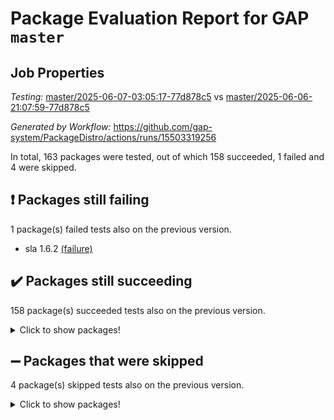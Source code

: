 # Package Evaluation Report for GAP `master`

## Job Properties

*Testing:* [master/2025-06-07-03:05:17-77d878c5](https://github.com/gap-system/PackageDistro/blob/data/reports/master/2025-06-07-03:05:17-77d878c5) vs [master/2025-06-06-21:07:59-77d878c5](https://github.com/gap-system/PackageDistro/blob/data/reports/master/2025-06-06-21:07:59-77d878c5)

*Generated by Workflow:* https://github.com/gap-system/PackageDistro/actions/runs/15503319256

In total, 163 packages were tested, out of which 158 succeeded, 1 failed and 4 were skipped.

## :exclamation: Packages still failing

1 package(s) failed tests also on the previous version.
- sla 1.6.2 [(failure)](https://github.com/gap-system/PackageDistro/actions/runs/15503319256/job/43654762933)

## :heavy_check_mark: Packages still succeeding

158 package(s) succeeded tests also on the previous version.
<details><summary>Click to show packages!</summary>

- 4ti2interface 2024.11-01 [(success)](https://github.com/gap-system/PackageDistro/actions/runs/15503319256/job/43654740109)
- ace 5.7.0 [(success)](https://github.com/gap-system/PackageDistro/actions/runs/15503319256/job/43654740237)
- aclib 1.3.2 [(success)](https://github.com/gap-system/PackageDistro/actions/runs/15503319256/job/43654740401)
- agt 0.3.1 [(success)](https://github.com/gap-system/PackageDistro/actions/runs/15503319256/job/43654740555)
- alco 1.1.1 [(success)](https://github.com/gap-system/PackageDistro/actions/runs/15503319256/job/43654740689)
- alnuth 3.2.1 [(success)](https://github.com/gap-system/PackageDistro/actions/runs/15503319256/job/43654740803)
- anupq 3.3.1 [(success)](https://github.com/gap-system/PackageDistro/actions/runs/15503319256/job/43654740910)
- atlasrep 2.1.9 [(success)](https://github.com/gap-system/PackageDistro/actions/runs/15503319256/job/43654741039)
- autodoc 2025.05.09 [(success)](https://github.com/gap-system/PackageDistro/actions/runs/15503319256/job/43654743000)
- automata 1.16 [(success)](https://github.com/gap-system/PackageDistro/actions/runs/15503319256/job/43654744065)
- automgrp 1.3.3 [(success)](https://github.com/gap-system/PackageDistro/actions/runs/15503319256/job/43654744277)
- autpgrp 1.11.1 [(success)](https://github.com/gap-system/PackageDistro/actions/runs/15503319256/job/43654744426)
- cap 2025.04-04 [(success)](https://github.com/gap-system/PackageDistro/actions/runs/15503319256/job/43654745549)
- caratinterface 2.3.7 [(success)](https://github.com/gap-system/PackageDistro/actions/runs/15503319256/job/43654745981)
- cddinterface 2024.09.02 [(success)](https://github.com/gap-system/PackageDistro/actions/runs/15503319256/job/43654746103)
- circle 1.6.6 [(success)](https://github.com/gap-system/PackageDistro/actions/runs/15503319256/job/43654746282)
- classicpres 1.22 [(success)](https://github.com/gap-system/PackageDistro/actions/runs/15503319256/job/43654746407)
- cohomolo 1.6.11 [(success)](https://github.com/gap-system/PackageDistro/actions/runs/15503319256/job/43654746522)
- congruence 1.2.7 [(success)](https://github.com/gap-system/PackageDistro/actions/runs/15503319256/job/43654746683)
- corefreesub 0.6 [(success)](https://github.com/gap-system/PackageDistro/actions/runs/15503319256/job/43654746948)
- corelg 1.57 [(success)](https://github.com/gap-system/PackageDistro/actions/runs/15503319256/job/43654747087)
- crime 1.6 [(success)](https://github.com/gap-system/PackageDistro/actions/runs/15503319256/job/43654747197)
- crisp 1.4.6 [(success)](https://github.com/gap-system/PackageDistro/actions/runs/15503319256/job/43654747301)
- crypting 0.10.5 [(success)](https://github.com/gap-system/PackageDistro/actions/runs/15503319256/job/43654747423)
- cryst 4.1.27 [(success)](https://github.com/gap-system/PackageDistro/actions/runs/15503319256/job/43654747568)
- crystcat 1.1.10 [(success)](https://github.com/gap-system/PackageDistro/actions/runs/15503319256/job/43654747682)
- ctbllib 1.3.11 [(success)](https://github.com/gap-system/PackageDistro/actions/runs/15503319256/job/43654747827)
- cubefree 1.20 [(success)](https://github.com/gap-system/PackageDistro/actions/runs/15503319256/job/43654747933)
- curlinterface 2.4.1 [(success)](https://github.com/gap-system/PackageDistro/actions/runs/15503319256/job/43654748081)
- cvec 2.8.3 [(success)](https://github.com/gap-system/PackageDistro/actions/runs/15503319256/job/43654748247)
- datastructures 0.3.1 [(success)](https://github.com/gap-system/PackageDistro/actions/runs/15503319256/job/43654748374)
- deepthought 1.0.8 [(success)](https://github.com/gap-system/PackageDistro/actions/runs/15503319256/job/43654748501)
- design 1.8.2 [(success)](https://github.com/gap-system/PackageDistro/actions/runs/15503319256/job/43654748646)
- difsets 2.3.1 [(success)](https://github.com/gap-system/PackageDistro/actions/runs/15503319256/job/43654748805)
- digraphs 1.10.0 [(success)](https://github.com/gap-system/PackageDistro/actions/runs/15503319256/job/43654748966)
- edim 1.3.8 [(success)](https://github.com/gap-system/PackageDistro/actions/runs/15503319256/job/43654749126)
- example 4.4.0 [(success)](https://github.com/gap-system/PackageDistro/actions/runs/15503319256/job/43654749267)
- examplesforhomalg 2023.10-01 [(success)](https://github.com/gap-system/PackageDistro/actions/runs/15503319256/job/43654749420)
- factint 1.6.3 [(success)](https://github.com/gap-system/PackageDistro/actions/runs/15503319256/job/43654749578)
- ferret 1.0.14 [(success)](https://github.com/gap-system/PackageDistro/actions/runs/15503319256/job/43654749790)
- fga 1.5.0 [(success)](https://github.com/gap-system/PackageDistro/actions/runs/15503319256/job/43654749918)
- fining 1.5.6 [(success)](https://github.com/gap-system/PackageDistro/actions/runs/15503319256/job/43654750098)
- float 1.0.7 [(success)](https://github.com/gap-system/PackageDistro/actions/runs/15503319256/job/43654750222)
- format 1.4.4 [(success)](https://github.com/gap-system/PackageDistro/actions/runs/15503319256/job/43654750392)
- forms 1.2.13 [(success)](https://github.com/gap-system/PackageDistro/actions/runs/15503319256/job/43654750600)
- fplsa 1.2.6 [(success)](https://github.com/gap-system/PackageDistro/actions/runs/15503319256/job/43654750850)
- fr 2.4.13 [(success)](https://github.com/gap-system/PackageDistro/actions/runs/15503319256/job/43654751018)
- francy 2.0.3 [(success)](https://github.com/gap-system/PackageDistro/actions/runs/15503319256/job/43654751261)
- fwtree 1.3 [(success)](https://github.com/gap-system/PackageDistro/actions/runs/15503319256/job/43654751442)
- gapdoc 1.6.7 [(success)](https://github.com/gap-system/PackageDistro/actions/runs/15503319256/job/43654751612)
- gauss 2024.11-01 [(success)](https://github.com/gap-system/PackageDistro/actions/runs/15503319256/job/43654751808)
- gaussforhomalg 2024.08-01 [(success)](https://github.com/gap-system/PackageDistro/actions/runs/15503319256/job/43654751972)
- gbnp 1.1.0 [(success)](https://github.com/gap-system/PackageDistro/actions/runs/15503319256/job/43654752126)
- generalizedmorphismsforcap 2025.02-01 [(success)](https://github.com/gap-system/PackageDistro/actions/runs/15503319256/job/43654752281)
- genss 1.6.9 [(success)](https://github.com/gap-system/PackageDistro/actions/runs/15503319256/job/43654752419)
- gradedmodules 2024.12-01 [(success)](https://github.com/gap-system/PackageDistro/actions/runs/15503319256/job/43654752561)
- gradedringforhomalg 2024.07-01 [(success)](https://github.com/gap-system/PackageDistro/actions/runs/15503319256/job/43654752798)
- grape 4.9.2 [(success)](https://github.com/gap-system/PackageDistro/actions/runs/15503319256/job/43654752964)
- groupoids 1.76 [(success)](https://github.com/gap-system/PackageDistro/actions/runs/15503319256/job/43654753143)
- grpconst 2.6.5 [(success)](https://github.com/gap-system/PackageDistro/actions/runs/15503319256/job/43654753270)
- guarana 0.96.3 [(success)](https://github.com/gap-system/PackageDistro/actions/runs/15503319256/job/43654753409)
- guava 3.20 [(success)](https://github.com/gap-system/PackageDistro/actions/runs/15503319256/job/43654753617)
- hap 1.66 [(success)](https://github.com/gap-system/PackageDistro/actions/runs/15503319256/job/43654753806)
- hapcryst 0.1.15 [(success)](https://github.com/gap-system/PackageDistro/actions/runs/15503319256/job/43654753958)
- hecke 1.5.4 [(success)](https://github.com/gap-system/PackageDistro/actions/runs/15503319256/job/43654754149)
- help 4.0 [(success)](https://github.com/gap-system/PackageDistro/actions/runs/15503319256/job/43654754354)
- homalg 2024.01-01 [(success)](https://github.com/gap-system/PackageDistro/actions/runs/15503319256/job/43654754515)
- homalgtocas 2023.11-01 [(success)](https://github.com/gap-system/PackageDistro/actions/runs/15503319256/job/43654754715)
- ibnp 0.15 [(success)](https://github.com/gap-system/PackageDistro/actions/runs/15503319256/job/43654754914)
- idrel 2.48 [(success)](https://github.com/gap-system/PackageDistro/actions/runs/15503319256/job/43654755104)
- images 1.3.3 [(success)](https://github.com/gap-system/PackageDistro/actions/runs/15503319256/job/43654755294)
- intpic 0.4.0 [(success)](https://github.com/gap-system/PackageDistro/actions/runs/15503319256/job/43654755436)
- io 4.9.1 [(success)](https://github.com/gap-system/PackageDistro/actions/runs/15503319256/job/43654755545)
- io_forhomalg 2023.02-04 [(success)](https://github.com/gap-system/PackageDistro/actions/runs/15503319256/job/43654755714)
- irredsol 1.4.4 [(success)](https://github.com/gap-system/PackageDistro/actions/runs/15503319256/job/43654755884)
- json 2.2.2 [(success)](https://github.com/gap-system/PackageDistro/actions/runs/15503319256/job/43654756001)
- jupyterkernel 1.5.1 [(success)](https://github.com/gap-system/PackageDistro/actions/runs/15503319256/job/43654756125)
- jupyterviz 1.5.6 [(success)](https://github.com/gap-system/PackageDistro/actions/runs/15503319256/job/43654756270)
- kan 1.37 [(success)](https://github.com/gap-system/PackageDistro/actions/runs/15503319256/job/43654756446)
- kbmag 1.5.11 [(success)](https://github.com/gap-system/PackageDistro/actions/runs/15503319256/job/43654756580)
- laguna 3.9.7 [(success)](https://github.com/gap-system/PackageDistro/actions/runs/15503319256/job/43654756671)
- liealgdb 2.2.1 [(success)](https://github.com/gap-system/PackageDistro/actions/runs/15503319256/job/43654756806)
- liepring 2.9.1 [(success)](https://github.com/gap-system/PackageDistro/actions/runs/15503319256/job/43654756940)
- liering 2.4.2 [(success)](https://github.com/gap-system/PackageDistro/actions/runs/15503319256/job/43654757049)
- linearalgebraforcap 2025.05-01 [(success)](https://github.com/gap-system/PackageDistro/actions/runs/15503319256/job/43654757196)
- lins 0.9 [(success)](https://github.com/gap-system/PackageDistro/actions/runs/15503319256/job/43654757337)
- localizeringforhomalg 2023.10-01 [(success)](https://github.com/gap-system/PackageDistro/actions/runs/15503319256/job/43654757459)
- loops 3.4.4 [(success)](https://github.com/gap-system/PackageDistro/actions/runs/15503319256/job/43654757581)
- lpres 1.1.1 [(success)](https://github.com/gap-system/PackageDistro/actions/runs/15503319256/job/43654757705)
- majoranaalgebras 1.5.2 [(success)](https://github.com/gap-system/PackageDistro/actions/runs/15503319256/job/43654757875)
- mapclass 1.4.6 [(success)](https://github.com/gap-system/PackageDistro/actions/runs/15503319256/job/43654758039)
- matgrp 0.71 [(success)](https://github.com/gap-system/PackageDistro/actions/runs/15503319256/job/43654758178)
- matricesforhomalg 2024.11-02 [(success)](https://github.com/gap-system/PackageDistro/actions/runs/15503319256/job/43654758297)
- modisom 3.0.0 [(success)](https://github.com/gap-system/PackageDistro/actions/runs/15503319256/job/43654758435)
- modulepresentationsforcap 2024.09-02 [(success)](https://github.com/gap-system/PackageDistro/actions/runs/15503319256/job/43654758565)
- modules 2024.12-01 [(success)](https://github.com/gap-system/PackageDistro/actions/runs/15503319256/job/43654758695)
- monoidalcategories 2025.03-02 [(success)](https://github.com/gap-system/PackageDistro/actions/runs/15503319256/job/43654758794)
- nconvex 2024.12-01 [(success)](https://github.com/gap-system/PackageDistro/actions/runs/15503319256/job/43654758920)
- nilmat 1.4.2 [(success)](https://github.com/gap-system/PackageDistro/actions/runs/15503319256/job/43654759010)
- nock 1.5 [(success)](https://github.com/gap-system/PackageDistro/actions/runs/15503319256/job/43654759176)
- normalizinterface 1.4.0 [(success)](https://github.com/gap-system/PackageDistro/actions/runs/15503319256/job/43654759293)
- nq 2.5.11 [(success)](https://github.com/gap-system/PackageDistro/actions/runs/15503319256/job/43654759425)
- numericalsgps 1.4.0 [(success)](https://github.com/gap-system/PackageDistro/actions/runs/15503319256/job/43654759554)
- openmath 11.5.3 [(success)](https://github.com/gap-system/PackageDistro/actions/runs/15503319256/job/43654759651)
- orb 5.0.0 [(success)](https://github.com/gap-system/PackageDistro/actions/runs/15503319256/job/43654759749)
- packagemanager 1.6.3 [(success)](https://github.com/gap-system/PackageDistro/actions/runs/15503319256/job/43654759896)
- patternclass 2.4.5 [(success)](https://github.com/gap-system/PackageDistro/actions/runs/15503319256/job/43654759999)
- permut 2.0.5 [(success)](https://github.com/gap-system/PackageDistro/actions/runs/15503319256/job/43654760115)
- polenta 1.3.11 [(success)](https://github.com/gap-system/PackageDistro/actions/runs/15503319256/job/43654760208)
- polymaking 0.8.7 [(success)](https://github.com/gap-system/PackageDistro/actions/runs/15503319256/job/43654760357)
- primgrp 3.4.4 [(success)](https://github.com/gap-system/PackageDistro/actions/runs/15503319256/job/43654760492)
- profiling 2.6.0 [(success)](https://github.com/gap-system/PackageDistro/actions/runs/15503319256/job/43654760648)
- qdistrnd 0.9.5 [(success)](https://github.com/gap-system/PackageDistro/actions/runs/15503319256/job/43654760742)
- qpa 1.35 [(success)](https://github.com/gap-system/PackageDistro/actions/runs/15503319256/job/43654760867)
- quagroup 1.8.4 [(success)](https://github.com/gap-system/PackageDistro/actions/runs/15503319256/job/43654760966)
- radiroot 2.9 [(success)](https://github.com/gap-system/PackageDistro/actions/runs/15503319256/job/43654761055)
- rcwa 4.7.1 [(success)](https://github.com/gap-system/PackageDistro/actions/runs/15503319256/job/43654761137)
- rds 1.8 [(success)](https://github.com/gap-system/PackageDistro/actions/runs/15503319256/job/43654761236)
- recog 1.4.4 [(success)](https://github.com/gap-system/PackageDistro/actions/runs/15503319256/job/43654761313)
- repndecomp 1.3.0 [(success)](https://github.com/gap-system/PackageDistro/actions/runs/15503319256/job/43654761408)
- repsn 3.1.2 [(success)](https://github.com/gap-system/PackageDistro/actions/runs/15503319256/job/43654761544)
- resclasses 4.7.3 [(success)](https://github.com/gap-system/PackageDistro/actions/runs/15503319256/job/43654761649)
- ringsforhomalg 2024.11-02 [(success)](https://github.com/gap-system/PackageDistro/actions/runs/15503319256/job/43654761797)
- sco 2023.08-01 [(success)](https://github.com/gap-system/PackageDistro/actions/runs/15503319256/job/43654761942)
- scscp 2.4.3 [(success)](https://github.com/gap-system/PackageDistro/actions/runs/15503319256/job/43654762042)
- semigroups 5.5.0 [(success)](https://github.com/gap-system/PackageDistro/actions/runs/15503319256/job/43654762186)
- sglppow 2.4 [(success)](https://github.com/gap-system/PackageDistro/actions/runs/15503319256/job/43654762331)
- sgpviz 0.999.6 [(success)](https://github.com/gap-system/PackageDistro/actions/runs/15503319256/job/43654762421)
- simpcomp 2.1.14 [(success)](https://github.com/gap-system/PackageDistro/actions/runs/15503319256/job/43654762539)
- singular 2024.06.03 [(success)](https://github.com/gap-system/PackageDistro/actions/runs/15503319256/job/43654762671)
- sl2reps 1.1 [(success)](https://github.com/gap-system/PackageDistro/actions/runs/15503319256/job/43654762817)
- smallantimagmas 0.4.1 [(success)](https://github.com/gap-system/PackageDistro/actions/runs/15503319256/job/43654763088)
- smallgrp 1.5.4 [(success)](https://github.com/gap-system/PackageDistro/actions/runs/15503319256/job/43654763241)
- smallsemi 0.7.2 [(success)](https://github.com/gap-system/PackageDistro/actions/runs/15503319256/job/43654763372)
- sonata 2.9.6 [(success)](https://github.com/gap-system/PackageDistro/actions/runs/15503319256/job/43654763483)
- sophus 1.27 [(success)](https://github.com/gap-system/PackageDistro/actions/runs/15503319256/job/43654763595)
- sotgrps 1.3 [(success)](https://github.com/gap-system/PackageDistro/actions/runs/15503319256/job/43654763740)
- spinsym 1.5.2 [(success)](https://github.com/gap-system/PackageDistro/actions/runs/15503319256/job/43654763824)
- standardff 1.0 [(success)](https://github.com/gap-system/PackageDistro/actions/runs/15503319256/job/43654763942)
- symbcompcc 1.3.2 [(success)](https://github.com/gap-system/PackageDistro/actions/runs/15503319256/job/43654764086)
- thelma 1.3 [(success)](https://github.com/gap-system/PackageDistro/actions/runs/15503319256/job/43654764289)
- tomlib 1.2.11 [(success)](https://github.com/gap-system/PackageDistro/actions/runs/15503319256/job/43654764491)
- toolsforhomalg 2025.05-01 [(success)](https://github.com/gap-system/PackageDistro/actions/runs/15503319256/job/43654764614)
- toric 1.9.6 [(success)](https://github.com/gap-system/PackageDistro/actions/runs/15503319256/job/43654764861)
- transgrp 3.6.5 [(success)](https://github.com/gap-system/PackageDistro/actions/runs/15503319256/job/43654765261)
- typeset 1.2.2 [(success)](https://github.com/gap-system/PackageDistro/actions/runs/15503319256/job/43654765465)
- ugaly 4.1.3 [(success)](https://github.com/gap-system/PackageDistro/actions/runs/15503319256/job/43654765590)
- unipot 1.6 [(success)](https://github.com/gap-system/PackageDistro/actions/runs/15503319256/job/43654765734)
- unitlib 4.2.0 [(success)](https://github.com/gap-system/PackageDistro/actions/runs/15503319256/job/43654765865)
- utils 0.89 [(success)](https://github.com/gap-system/PackageDistro/actions/runs/15503319256/job/43654766006)
- uuid 0.7 [(success)](https://github.com/gap-system/PackageDistro/actions/runs/15503319256/job/43654766163)
- walrus 0.9991 [(success)](https://github.com/gap-system/PackageDistro/actions/runs/15503319256/job/43654766316)
- wedderga 4.10.5 [(success)](https://github.com/gap-system/PackageDistro/actions/runs/15503319256/job/43654766451)
- wpe 0.8 [(success)](https://github.com/gap-system/PackageDistro/actions/runs/15503319256/job/43654766682)
- xmod 2.93 [(success)](https://github.com/gap-system/PackageDistro/actions/runs/15503319256/job/43654766809)
- xmodalg 1.32 [(success)](https://github.com/gap-system/PackageDistro/actions/runs/15503319256/job/43654766978)
- yangbaxter 0.10.6 [(success)](https://github.com/gap-system/PackageDistro/actions/runs/15503319256/job/43654767140)
- zeromqinterface 0.16 [(success)](https://github.com/gap-system/PackageDistro/actions/runs/15503319256/job/43654767297)
</details>

## :heavy_minus_sign: Packages that were skipped

4 package(s) skipped tests also on the previous version.
<details><summary>Click to show packages!</summary>

- browse 1.8.21 [(skipped)](https://github.com/gap-system/PackageDistro/actions/runs/15503319256/job/43654559590)
- itc 1.5.1 [(skipped)](https://github.com/gap-system/PackageDistro/actions/runs/15503319256/job/43654559590)
- polycyclic 2.16 [(skipped)](https://github.com/gap-system/PackageDistro/actions/runs/15503319256/job/43654559590)
- xgap 4.32 [(skipped)](https://github.com/gap-system/PackageDistro/actions/runs/15503319256/job/43654559590)
</details>

